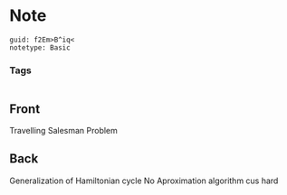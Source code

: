 # Note
```
guid: f2Em>B^iq<
notetype: Basic
```

### Tags
```
```

## Front
Travelling Salesman Problem

## Back
Generalization of Hamiltonian cycle
No Aproximation algorithm cus hard
